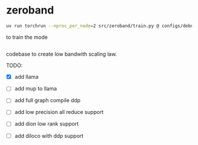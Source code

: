 # zeroband

```bash
uv run torchrun --nproc_per_node=2 src/zeroband/train.py @ configs/debug.toml
```

to train the mode


##

codebase to create low bandwith scaling law.


TODO:

- [x] add llama
- [ ] add mup to llama
- [ ] add full graph compile ddp
- [ ] add low precision all reduce support
- [ ] add dion low rank support
- [ ] add diloco with ddp support

